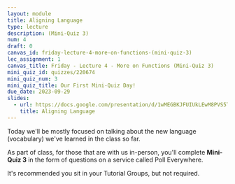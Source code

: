 ```yaml
---
layout: module
title: Aligning Language
type: lecture
description: (Mini-Quiz 3)
num: 4
draft: 0
canvas_id: friday-lecture-4-more-on-functions-(mini-quiz-3)
lec_assignment: 1
canvas_title: Friday - Lecture 4 - More on Functions (Mini-Quiz 3)
mini_quiz_id: quizzes/220674
mini_quiz_num: 3
mini_quiz_title: Our First Mini-Quiz Day!
due_date: 2023-09-29
slides:
  - url: https://docs.google.com/presentation/d/1wMEGBKJFUIUkLEwM8PVS5TWSizHr-9c1nWYmUnMcl1s/edit?usp=sharing
    title: Aligning Language
---
```


Today we'll be mostly focused on talking about the new language (vocabulary) we've learned in the class so far.

As part of class, for those that are with us in-person, you'll complete **Mini-Quiz 3** in the form of questions on a service called Poll Everywhere.

It's recommended you sit in your Tutorial Groups, but not required.